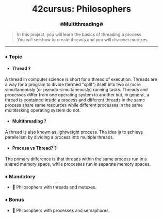 <div align="center">

# 42cursus: Philosophers
### 🔥Multithreading🔥
</div>

> In this project, you will learn the basics of threading a process.</br>
You will see how to create threads and you will discover mutexes.
---

### ♦️  Topic
  - #### Thread ?</br>
  A thread in computer science is short for a thread of execution. Threads are a way for a program to divide (termed "split") itself into two or more simultaneously (or pseudo-simultaneously) running tasks. Threads and processes differ from one operating system to another but, in general, a thread is contained inside a process and different threads in the same process share same resources while different processes in the same multitasking operating system do not.
  - #### Multithreading ?</br>
  A thread is also known as lightweight process. The idea is to achieve parallelism by dividing a process into multiple threads.
  - #### Process vs Thread? ?</br>
  The primary difference is that threads within the same process run in a shared memory space, while processes run in separate memory spaces.

### ♦️  Mandatory
  - 🔹 Philosophers with threads and mutexes.
  
### ♦️  Bonus
  - 🔹 Philosophers with processes and semaphores.
